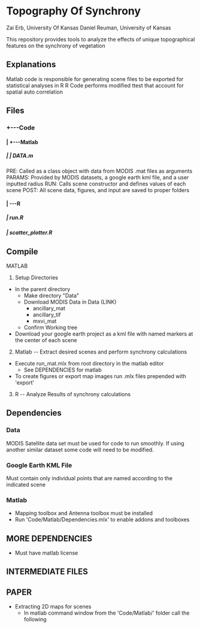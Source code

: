 # Topography Of Synchrony

Zai Erb, University Of Kansas
Daniel Reuman, University of Kansas

This repository provides tools to analyze the effects of unique topographical
features on the synchrony of vegetation

## Explanations
Matlab code is responsible for generating scene files to be exported for statistical analyses in R
R Code performs modified ttest that account for spatial auto correlation 

## Files
### +---Code
#### |   +---Matlab
##### |   |       DATA.m
PRE: Called as a class object with data from MODIS .mat files as arguments
PARAMS: Provided by MODIS datasets, a google earth kml file, and a user inputted radius
RUN: Calls scene constructor and defines values of each scene
POST: All scene data, figures, and input are saved to proper folders
#### |   \---R
##### |           run.R
##### |           scatter_plotter.R

## Compile
MATLAB
1. Setup Directories
  - In the parent directory
    - Make directory "Data"
    - Download MODIS Data in Data (LINK)
      - ancillary_mat
      - ancillary_tif
      - mxvi_mat
    - Confirm Working tree
  - Download your google earth project as a kml file with named markers at the
    center of each scene


2. Matlab -- Extract desired scenes and perform synchrony calculations
  - Execute run_mat.mlx from root directory in the matlab editor
    - See DEPENDENCIES for matlab
  - To create figures or export map images run .mlx files prepended with 'export'

3. R -- Analyze Results of synchrony calculations


## Dependencies

### Data
MODIS Satellite data set must be used for code to run smoothly. If using another
similar dataset some code will need to be modified.

### Google Earth KML File
Must contain only individual points that are named according to the indicated
scene

### Matlab
- Mapping toolbox and Antenna toolbox must be installed
- Run 'Code/Matlab/Dependencies.mlx' to enable addons and toolboxes


## MORE DEPENDENCIES

- Must have matlab license

## INTERMEDIATE FILES


## PAPER  ##
- Extracting 2D maps for scenes
  - In matlab command window from the 'Code/Matlab/' folder call the following
